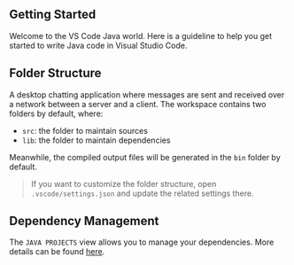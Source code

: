 ## Getting Started

Welcome to the VS Code Java world. Here is a guideline to help you get started to write Java code in Visual Studio Code.

## Folder Structure
A desktop chatting application where messages are sent and received over a network between a server and a client.
The workspace contains two folders by default, where:

- `src`: the folder to maintain sources
- `lib`: the folder to maintain dependencies

Meanwhile, the compiled output files will be generated in the `bin` folder by default.

> If you want to customize the folder structure, open `.vscode/settings.json` and update the related settings there.

## Dependency Management

The `JAVA PROJECTS` view allows you to manage your dependencies. More details can be found [here](https://github.com/microsoft/vscode-java-dependency#manage-dependencies).
